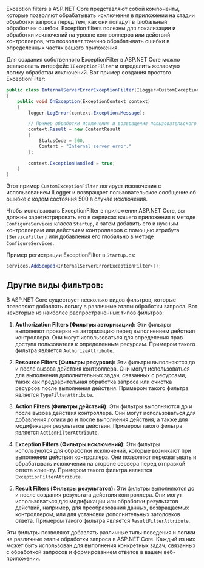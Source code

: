 
Exception filters в ASP.NET Core представляют собой компоненты, которые позволяют обрабатывать исключения в приложении на стадии обработки запроса перед тем, как они попадут в глобальный обработчик ошибок. Exception filters полезны для локализации и обработки исключений на уровне контроллеров или действий контроллеров, что позволяет точечно обрабатывать ошибки в определенных частях вашего приложения.

Для создания собственного ExceptionFilter в ASP.NET Core можно реализовать интерфейс `IExceptionFilter` и определить желаемую логику обработки исключений. Вот пример создания простого ExceptionFilter:

```C#
public class InternalServerErrorExceptionFilter(ILogger<CustomExceptionFilter> logger) : IExceptionFilter
{
    public void OnException(ExceptionContext context)
    {
        logger.LogError(context.Exception.Message);

        // Пример обработки исключения и возвращения пользовательского сообщения
        context.Result = new ContentResult
        {
            StatusCode = 500,
            Content = "Internal server error."
        };

        context.ExceptionHandled = true;
    }
}

```

Этот пример `CustomExceptionFilter` логирует исключения с использованием ILogger и возвращает пользовательское сообщение об ошибке с кодом состояния 500 в случае исключения.

Чтобы использовать ExceptionFilter в приложении ASP.NET Core, вы должны зарегистрировать его в сервисах вашего приложения в методе `ConfigureServices` класса `Startup`, а затем добавить его к нужным контроллерам или действиям контроллеров с помощью атрибута `[ServiceFilter]` или добавления его глобально в методе `ConfigureServices`.

Пример регистрации ExceptionFilter в `Startup.cs`:

```C#
services.AddScoped<InternalServerErrorExceptionFilter>();
```


## Другие виды фильтров:

  
В ASP.NET Core существует несколько видов фильтров, которые позволяют добавлять логику в различные этапы обработки запроса. Вот некоторые из наиболее распространенных типов фильтров:

1. **Authorization Filters (Фильтры авторизации):** Эти фильтры выполняют проверки на авторизацию перед выполнением действия контроллера. Они могут использоваться для определения прав доступа пользователя к определенным ресурсам. Примером такого фильтра является `AuthorizeAttribute`.
    
2. **Resource Filters (Фильтры ресурсов):** Эти фильтры выполняются до и после вызова действия контроллера. Они могут использоваться для выполнения дополнительных задач, связанных с ресурсами, таких как предварительная обработка запроса или очистка ресурсов после выполнения действия. Примером такого фильтра является `TypeFilterAttribute`.
    
3. **Action Filters (Фильтры действий):** Эти фильтры выполняются до и после вызова действия контроллера. Они могут использоваться для добавления логики до и после выполнения действия, а также для модификации результатов действия. Примером такого фильтра является `ActionFilterAttribute`.
    
4. **Exception Filters (Фильтры исключений):** Эти фильтры используются для обработки исключений, которые возникают при выполнении действия контроллера. Они позволяют перехватывать и обрабатывать исключения на стороне сервера перед отправкой ответа клиенту. Примером такого фильтра является `ExceptionFilterAttribute`.
    
5. **Result Filters (Фильтры результатов):** Эти фильтры выполняются до и после создания результата действия контроллера. Они могут использоваться для модификации или обработки результатов действий, например, для преобразования данных, возвращаемых контроллером, или для установки дополнительных заголовков ответа. Примером такого фильтра является `ResultFilterAttribute`.
    

Эти фильтры позволяют добавлять различные типы поведения и логики на различные этапы обработки запроса в ASP.NET Core. Каждый из них может быть использован для выполнения конкретных задач, связанных с обработкой запросов и формированием ответов в вашем веб-приложении.